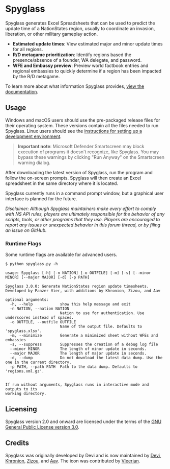 # Spyglass
Spyglass generates Excel Spreadsheets that can be used to predict the update time of a NationStates region, usually to coordinate an invasion, liberation, or other military gameplay action.

* **Estimated update times**: View estimated major and minor update times for all regions.
* **R/D metagame prioritization**: Identify regions based the presence/absence of a founder, WA delegate, and password.
* **WFE and Embassy preview**: Preview world factbook entries and regional embassies to quickly determine if a region has been impacted by the R/D metagame.

To learn more about what information Spyglass provides, [view the documentation](docs/interpreting_sheets.md).

## Usage
Windows and macOS users should use the pre-packaged release files for their operating system. These versions contain all the files needed to run Spyglass. Linux users should see the [instructions for setting up a development environment](docs/dev_environment.md).

> **Important note**: Microsoft Defender Smartscreen may block execution of programs it doesn't recognize, like Spyglass. You may bypass these warnings by clicking "Run Anyway" on the Smartscreen warning dialog.

After downloading the latest version of Spyglass, run the program and follow the on-screen prompts. Spyglass will then create an Excel spreadsheet in the same directory where it is located.

Spyglass currently runs in a command prompt window, but a graphical user interface is planned for the future.

*Disclaimer: Although Spyglass maintainers make every effort to comply with NS API rules, players are ultimately responsible for the behavior of any scripts, tools, or other programs that they use. Players are encouraged to report any issues or unexpected behavior in this forum thread, or by filing an issue on GitHub.*

### Runtime Flags

Some runtime flags are available for advanced users.

```commandline
$ python spyglass.py -h

usage: Spyglass [-h] [-n NATION] [-o OUTFILE] [-m] [-s] [--minor MINOR] [--major MAJOR] [-d] [-p PATH]

Spyglass 3.0.0: Generate NationStates region update timesheets. Developed by Panzer Vier, with additions by Khronion, Zizou, and Aav

optional arguments:
  -h, --help            show this help message and exit
  -n NATION, --nation NATION
                        Nation to use for authentication. Use underscores instead of spaces.
  -o OUTFILE, --outfile OUTFILE
                        Name of the output file. Defaults to 'spyglass.xlsx'.
  -m, --minimize        Generate a minimized sheet without WFEs and embassies
  -s, --suppress        Suppresses the creation of a debug log file
  --minor MINOR         The length of minor update in seconds.
  --major MAJOR         The length of major update in seconds.
  -d, --dump            Do not download the latest data dump. Use the one in the current directory.
  -p PATH, --path PATH  Path to the data dump. Defaults to 'regions.xml.gz'.


If run without arguments, Spyglass runs in interactive mode and outputs to its
working directory.
```

## Licensing
Spyglass version 2.0 and onward are licensed under the terms of the [GNU General Public License version 3.0](https://choosealicense.com/licenses/gpl-3.0/).

## Credits

Spyglass was originally developed by Devi and is now maintained by [Devi](https://github.com/Derpseh/), [Khronion](https://github.com/khronion), [Zizou](https://github.com/Aptenodyte), and [Aav](https://github.com/AavHRF). The icon was contributed by [Vleerian](https://github.com/vleerian/).
